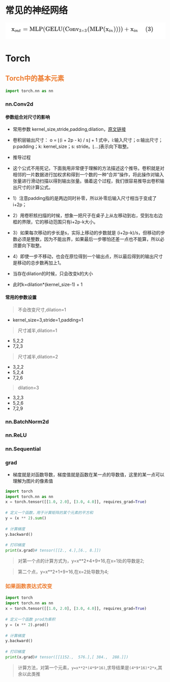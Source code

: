 # 常见的神经网络
![](./imgs/mixtransformer.png)
# Torch

<h2 style="color: #ed7d31">Torch中的基本元素</h2>

``` python
import torch.nn as nn
```

### nn.Conv2d
#### 参数组合对尺寸的影响

- 常用参数 kernel_size,stride,padding,dilation，[原文链接](https://blog.csdn.net/Brikie/article/details/112313143)
- 卷积层输出尺寸： o = ⌊(i + 2p - k) / s⌋ + 1
式中，i:输入尺寸；o:输出尺寸；p:padding；k: kernel_size；s: stride。⌊…⌋表示向下取整。

- 推导过程
- 这个公式不用死记，下面我用非常便于理解的方法描述这个推导。卷积就是对相邻的一片数据进行加权求和得到一个数的一种“合并”操作，将此操作对输入张量进行滑动扫描以得到输出张量。循着这个过程，我们很容易推导出卷积输出尺寸的计算公式。
- 1）注意padding指的是两边同时补零，所以补零后输入尺寸相当于变成了i+2p；
- 2）用卷积核扫描的时候，想象一把尺子在桌子上从左移动到右，受到左右边框的界限，它的移动范围只有i+2p-k大小。
- 3）如果每次移动的步长是s，实际上移动的步数就是 (i+2p-k)/s，但移动的步数必须是整数，因为不能出界，如果最后一步哪怕还差一点也不能算，所以必须要向下取整。
- 4）即使一步不移动，也会在原位得到一个输出点，所以最后得到的输出尺寸是移动的总步数再加上1。
- 当存在dilation的时候，只会改变k的大小
- 此时k=dilation*(kernel_size-1) + 1

#### 常用的参数设置
> 不会改变尺寸,dilation=1
- kernel_size=3,stride=1,padding=1

> 尺寸减半,dilation=1
- 5,2,2
- 7,2,3
> 尺寸减半,dilation=2
- 3,2,2
- 5,2,4
- 7,2,6
> dilation=3
- 3,2,3
- 5,2,6
- 7,2,9
### nn.BatchNorm2d


### nn.ReLU
### nn.Sequential

### grad
- 梯度就是对函数导数，梯度值就是函数在某一点的导数值，这里的某一点可以理解为图片的像素值
``` python
import torch
import torch.nn as nn
x = torch.tensor([[1.0, 2.0], [3.0, 4.0]], requires_grad=True)

# 定义一个函数，用于计算矩阵的某个元素的平方和
y = (x ** 2).sum()

# 计算梯度
y.backward()

# 打印梯度
print(x.grad)# tensor([[2., 4.],[6., 8.]])
```

> 对第一个点的计算方式为，y=x**2+4+9+16,在x=1处的导数是2;

> 第二个点，y=x**2+1+9+16,在x=2处导数为4;

<h3 style="color: #ed7d31">如果函数表达式改变</h3>

``` python
import torch
import torch.nn as nn
x = torch.tensor([[1.0, 2.0], [3.0, 4.0]], requires_grad=True)

# 定义一个函数 prod为乘积
y = (x ** 2).prod()

# 计算梯度
y.backward()

# 打印梯度
print(x.grad)# tensor([[1152.,  576.],[ 384.,  288.]])
```
> 计算方法，对第一个元素，`y=x**2*(4*9*16)`,求导结果是`(4*9*16)*2*x`,其余以此类推

